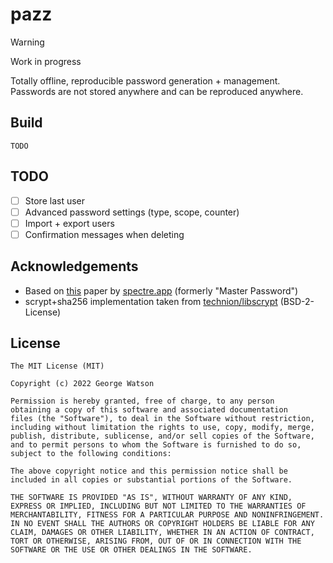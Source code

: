# pazz

> [!WARNING]
> Work in progress

Totally offline, reproducible password generation + management. Passwords are not stored anywhere and can be reproduced anywhere.

## Build

`TODO`

## TODO

- [ ] Store last user
- [ ] Advanced password settings (type, scope, counter)
- [ ] Import + export users
- [ ] Confirmation messages when deleting

## Acknowledgements

- Based on [this](https://spectre.app/spectre-algorithm.pdf) paper by [spectre.app](https://spectre.app/) (formerly "Master Password")
- scrypt+sha256 implementation taken from [technion/libscrypt](https://github.com/technion/libscrypt) (BSD-2-License)

## License
```
The MIT License (MIT)

Copyright (c) 2022 George Watson

Permission is hereby granted, free of charge, to any person
obtaining a copy of this software and associated documentation
files (the "Software"), to deal in the Software without restriction,
including without limitation the rights to use, copy, modify, merge,
publish, distribute, sublicense, and/or sell copies of the Software,
and to permit persons to whom the Software is furnished to do so,
subject to the following conditions:

The above copyright notice and this permission notice shall be
included in all copies or substantial portions of the Software.

THE SOFTWARE IS PROVIDED "AS IS", WITHOUT WARRANTY OF ANY KIND,
EXPRESS OR IMPLIED, INCLUDING BUT NOT LIMITED TO THE WARRANTIES OF
MERCHANTABILITY, FITNESS FOR A PARTICULAR PURPOSE AND NONINFRINGEMENT.
IN NO EVENT SHALL THE AUTHORS OR COPYRIGHT HOLDERS BE LIABLE FOR ANY
CLAIM, DAMAGES OR OTHER LIABILITY, WHETHER IN AN ACTION OF CONTRACT,
TORT OR OTHERWISE, ARISING FROM, OUT OF OR IN CONNECTION WITH THE
SOFTWARE OR THE USE OR OTHER DEALINGS IN THE SOFTWARE.
```
